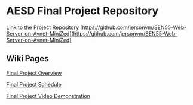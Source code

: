 # AESD Final Project Repository

Link to the Project Repository [https://github.com/jersonvm/SEN55-Web-Server-on-Avnet-MiniZed](https://github.com/jersonvm/SEN55-Web-Server-on-Avnet-MiniZed)

## Wiki Pages
[Final Project Overview](https://github.com/cu-ecen-aeld/final-project-jersonvm/wiki/Final-Project-Overview)

[Final Project Schedule](https://github.com/cu-ecen-aeld/final-project-jersonvm/wiki/Final-Project-Schedule)

[Final Project Video Demonstration](https://github.com/cu-ecen-aeld/final-project-jersonvm/wiki/Final-Project-Video)
